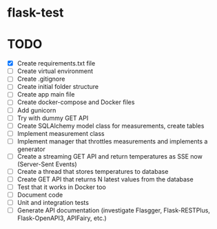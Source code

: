 # flask-test

# TODO

- [x] Create requirements.txt file
- [ ] Create virtual environment
- [ ] Create .gitignore
- [ ] Create initial folder structure
- [ ] Create app main file
- [ ] Create docker-compose and Docker files
- [ ] Add gunicorn
- [ ] Try with dummy GET API
- [ ] Create SQLAlchemy model class for measurements, create tables
- [ ] Implement measurement class
- [ ] Implement manager that throttles measurements and implements a generator
- [ ] Create a streaming GET API and return temperatures as SSE now (Server-Sent Events)
- [ ] Create a thread that stores temperatures to database
- [ ] Create GET API that returns N latest values from the database
- [ ] Test that it works in Docker too
- [ ] Document code
- [ ] Unit and integration tests
- [ ] Generate API documentation (investigate Flasgger, Flask-RESTPlus, Flask-OpenAPI3, APIFairy, etc.)
